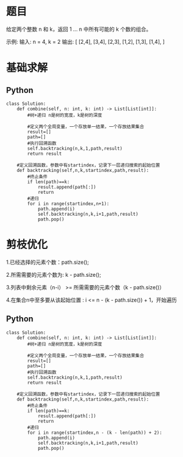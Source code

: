 # 题目

给定两个整数 n 和 k，返回 1 ... n 中所有可能的 k 个数的组合。

示例: 输入: n = 4, k = 2 输出: [ [2,4], [3,4], [2,3], [1,2], [1,3], [1,4], ]

# 基础求解
## Python
```
class Solution:
    def combine(self, n: int, k: int) -> List[List[int]]:
        #树+递归 n是树的宽度，k是树的深度

        #定义两个全局变量，一个存放单一结果，一个存放结果集合
        result=[]
        path=[]
        #执行回溯函数
        self.backtracking(n,k,1,path,result)
        return result

    #定义回溯函数，参数中有startindex，记录下一层递归搜索的起始位置
    def backtracking(self,n,k,startindex,path,result):
        #终止条件
        if len(path)==k:
            result.append(path[:])
            return
        #递归
        for i in range(startindex,n+1):
            path.append(i)
            self.backtracking(n,k,i+1,path,result)
            path.pop()
```

# 剪枝优化

1.已经选择的元素个数：path.size();

2.所需需要的元素个数为: k - path.size();

3.列表中剩余元素（n-i） >= 所需需要的元素个数（k - path.size()）

4.在集合n中至多要从该起始位置 : i <= n - (k - path.size()) + 1，开始遍历

## Python
```
class Solution:
    def combine(self, n: int, k: int) -> List[List[int]]:
        #树+递归 n是树的宽度，k是树的深度

        #定义两个全局变量，一个存放单一结果，一个存放结果集合
        result=[]
        path=[]
        #执行回溯函数
        self.backtracking(n,k,1,path,result)
        return result

    #定义回溯函数，参数中有startindex，记录下一层递归搜索的起始位置
    def backtracking(self,n,k,startindex,path,result):
        #终止条件
        if len(path)==k:
            result.append(path[:])
            return
        #递归
        for i in range(startindex,n - (k - len(path)) + 2):
            path.append(i)
            self.backtracking(n,k,i+1,path,result)
            path.pop()
```
